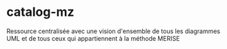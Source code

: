 # catalog-mz
Ressource centralisée avec une vision d'ensemble de tous les diagrammes UML et de tous ceux qui appartiennent à la méthode MERISE
